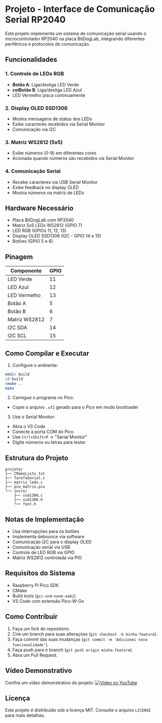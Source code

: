 # Projeto - Interface de Comunicação Serial RP2040

Este projeto implementa um sistema de comunicação serial usando o microcontrolador RP2040 na placa BitDogLab, integrando diferentes periféricos e protocolos de comunicação.

## Funcionalidades

### 1. Controle de LEDs RGB

- **Botão A**: Liga/desliga LED Verde
- **colBotão B**: Liga/desliga LED Azul
- LED Vermelho pisca continuamente

### 2. Display OLED SSD1306

- Mostra mensagens de status dos LEDs
- Exibe caracteres recebidos via Serial Monitor
- Comunicação via I2C

### 3. Matriz WS2812 (5x5)

- Exibe números (0-9) em diferentes cores
- Acionada quando números são recebidos via Serial Monitor

### 4. Comunicação Serial

- Recebe caracteres via USB Serial Monitor
- Exibe feedback no display OLED
- Mostra números na matriz de LEDs

## Hardware Necessário

- Placa BitDogLab com RP2040
- Matriz 5x5 LEDs WS2812 (GPIO 7)
- LED RGB (GPIOs 11, 12, 13)
- Display OLED SSD1306 (I2C - GPIO 14 e 15)
- Botões (GPIO 5 e 6)

## Pinagem

| Componente    | GPIO |
| ------------- | ---- |
| LED Verde     | 11   |
| LED Azul      | 12   |
| LED Vermelho  | 13   |
| Botão A       | 5    |
| Botão B       | 6    |
| Matriz WS2812 | 7    |
| I2C SDA       | 14   |
| I2C SCL       | 15   |

## Como Compilar e Executar

1. Configure o ambiente:

```bash
mkdir build
cd build
cmake ..
make
```

2. Carregue o programa no Pico:

- Copie o arquivo `.uf2` gerado para o Pico em modo bootloader

3. Use o Serial Monitor:

- Abra o VS Code
- Conecte à porta COM do Pico
- Use `Ctrl+Shift+P` -> "Serial Monitor"
- Digite números ou letras para testar

## Estrutura do Projeto

```
projeto/
├── CMakeLists.txt
├── TarefaSerial.c
├── matriz_leds.c
├── pio_matrix.pio
└── incre/
    ├── ssd1306.c
    ├── ssd1306.h
    └── font.h
```

## Notas de Implementação

- Usa interrupções para os botões
- Implementa debounce via software
- Comunicação I2C para o display OLED
- Comunicação serial via USB
- Controle de LED RGB via GPIO
- Matriz WS2812 controlada via PIO

## Requisitos do Sistema

- Raspberry Pi Pico SDK
- CMake
- Build tools (`gcc-arm-none-eabi`)
- VS Code com extensão Pico-W-Go

## Como Contribuir

1. Faça um fork do repositório.
2. Crie um branch para suas alterações (`git checkout -b minha-feature`).
3. Faça commit das suas mudanças (`git commit -m 'Adicionei nova funcionalidade'`).
4. Faça push para o branch (`git push origin minha-feature`).
5. Abra um Pull Request.

## Vídeo Demonstrativo

Confira um vídeo demonstrativo do projeto:
[![Vídeo no YouTube](https://img.youtube.com/vi/lpRRSzod-QU/0.jpg)](https://youtube.com/shorts/lpRRSzod-QU?feature=share)

## Licença

Este projeto é distribuído sob a licença MIT. Consulte o arquivo `LICENSE` para mais detalhes.

